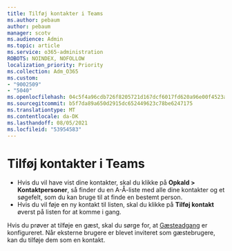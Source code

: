 ```yaml
---
title: Tilføj kontakter i Teams
ms.author: pebaum
author: pebaum
manager: scotv
ms.audience: Admin
ms.topic: article
ms.service: o365-administration
ROBOTS: NOINDEX, NOFOLLOW
localization_priority: Priority
ms.collection: Adm_O365
ms.custom:
- "9002509"
- "5040"
ms.openlocfilehash: 04c5f4a96cdb726f8205721d167dcf6017fd620a96e00f4523a70872ce56f6ad
ms.sourcegitcommit: b5f7da89a650d2915dc652449623c78be6247175
ms.translationtype: MT
ms.contentlocale: da-DK
ms.lasthandoff: 08/05/2021
ms.locfileid: "53954583"
---
```

# <a name="add-contacts-in-teams"></a>Tilføj kontakter i Teams

- Hvis du vil have vist dine kontakter, skal du klikke på **Opkald > Kontaktpersoner**, så finder du en A-Å-liste med alle dine kontakter og et søgefelt, som du kan bruge til at finde en bestemt person. 
- Hvis du vil føje en ny kontakt til listen, skal du klikke på **Tilføj kontakt** øverst på listen for at komme i gang.

Hvis du prøver at tilføje en gæst, skal du sørge for, at [Gæsteadgang](https://docs.microsoft.com/microsoftteams/set-up-guests) er konfigureret. Når eksterne brugere er blevet inviteret som gæstebrugere, kan du tilføje dem som en kontakt.
